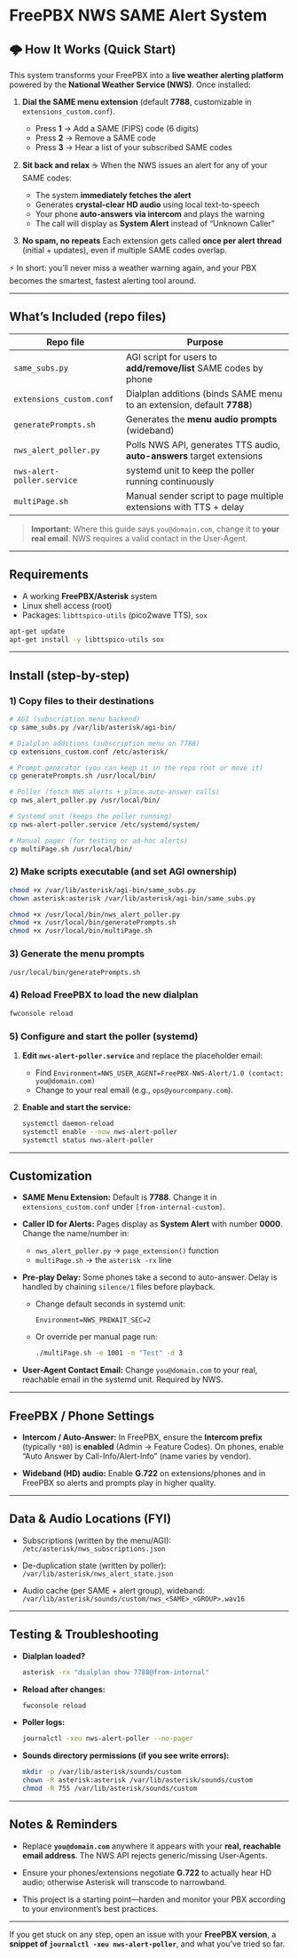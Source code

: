 # FreePBX NWS SAME Alert System

## 🌩 How It Works (Quick Start)

This system transforms your FreePBX into a **live weather alerting platform** powered by the **National Weather Service (NWS)**. Once installed:

1. **Dial the SAME menu extension** (default **7788**, customizable in `extensions_custom.conf`).

   * Press **1** → Add a SAME (FIPS) code (6 digits)
   * Press **2** → Remove a SAME code
   * Press **3** → Hear a list of your subscribed SAME codes

2. **Sit back and relax** ☕
   When the NWS issues an alert for any of your SAME codes:

   * The system **immediately fetches the alert**
   * Generates **crystal-clear HD audio** using local text-to-speech
   * Your phone **auto-answers via intercom** and plays the warning
   * The call will display as **System Alert** instead of “Unknown Caller”

3. **No spam, no repeats**
   Each extension gets called **once per alert thread** (initial + updates), even if multiple SAME codes overlap.

⚡ In short: you’ll never miss a weather warning again, and your PBX becomes the smartest, fastest alerting tool around.

---

## What’s Included (repo files)

| Repo file                  | Purpose                                                                |
| -------------------------- | ---------------------------------------------------------------------- |
| `same_subs.py`             | AGI script for users to **add/remove/list** SAME codes by phone        |
| `extensions_custom.conf`   | Dialplan additions (binds SAME menu to an extension, default **7788**) |
| `generatePrompts.sh`       | Generates the **menu audio prompts** (wideband)                        |
| `nws_alert_poller.py`      | Polls NWS API, generates TTS audio, **auto-answers** target extensions |
| `nws-alert-poller.service` | systemd unit to keep the poller running continuously                   |
| `multiPage.sh`             | Manual sender script to page multiple extensions with TTS + delay      |

> **Important:** Where this guide says `you@domain.com`, change it to **your real email**. NWS requires a valid contact in the User-Agent.

---

## Requirements

* A working **FreePBX/Asterisk** system
* Linux shell access (root)
* Packages: `libttspico-utils` (pico2wave TTS), `sox`

```bash
apt-get update
apt-get install -y libttspico-utils sox
```

---

## Install (step-by-step)

### 1) Copy files to their destinations

```bash
# AGI (subscription menu backend)
cp same_subs.py /var/lib/asterisk/agi-bin/

# Dialplan additions (subscription menu on 7788)
cp extensions_custom.conf /etc/asterisk/

# Prompt generator (you can keep it in the repo root or move it)
cp generatePrompts.sh /usr/local/bin/

# Poller (fetch NWS alerts + place auto-answer calls)
cp nws_alert_poller.py /usr/local/bin/

# Systemd unit (keeps the poller running)
cp nws-alert-poller.service /etc/systemd/system/

# Manual pager (for testing or ad-hoc alerts)
cp multiPage.sh /usr/local/bin/
```

### 2) Make scripts executable (and set AGI ownership)

```bash
chmod +x /var/lib/asterisk/agi-bin/same_subs.py
chown asterisk:asterisk /var/lib/asterisk/agi-bin/same_subs.py

chmod +x /usr/local/bin/nws_alert_poller.py
chmod +x /usr/local/bin/generatePrompts.sh
chmod +x /usr/local/bin/multiPage.sh
```

### 3) Generate the menu prompts

```bash
/usr/local/bin/generatePrompts.sh
```

### 4) Reload FreePBX to load the new dialplan

```bash
fwconsole reload
```

### 5) Configure and start the poller (systemd)

1. **Edit `nws-alert-poller.service`** and replace the placeholder email:

   * Find `Environment=NWS_USER_AGENT=FreePBX-NWS-Alert/1.0 (contact: you@domain.com)`
   * Change to your real email (e.g., `ops@yourcompany.com`).

2. **Enable and start the service:**

   ```bash
   systemctl daemon-reload
   systemctl enable --now nws-alert-poller
   systemctl status nws-alert-poller
   ```

---

## Customization

* **SAME Menu Extension:**
  Default is **7788**. Change it in `extensions_custom.conf` under `[from-internal-custom]`.

* **Caller ID for Alerts:**
  Pages display as **System Alert** with number **0000**. Change the name/number in:

  * `nws_alert_poller.py` → `page_extension()` function
  * `multiPage.sh` → the `asterisk -rx` line

* **Pre-play Delay:**
  Some phones take a second to auto-answer. Delay is handled by chaining `silence/1` files before playback.

  * Change default seconds in systemd unit:

    ```
    Environment=NWS_PREWAIT_SEC=2
    ```
  * Or override per manual page run:

    ```bash
    ./multiPage.sh -e 1001 -m "Test" -d 3
    ```

* **User-Agent Contact Email:**
  Change `you@domain.com` to your real, reachable email in the systemd unit. Required by NWS.

---

## FreePBX / Phone Settings

* **Intercom / Auto-Answer:**
  In FreePBX, ensure the **Intercom prefix** (typically `*80`) is **enabled** (Admin → Feature Codes).
  On phones, enable “Auto Answer by Call-Info/Alert-Info” (name varies by vendor).

* **Wideband (HD) audio:**
  Enable **G.722** on extensions/phones and in FreePBX so alerts and prompts play in higher quality.

---

## Data & Audio Locations (FYI)

* Subscriptions (written by the menu/AGI):
  `/etc/asterisk/nws_subscriptions.json`

* De-duplication state (written by poller):
  `/var/lib/asterisk/nws_alert_state.json`

* Audio cache (per SAME + alert group), wideband:
  `/var/lib/asterisk/sounds/custom/nws_<SAME>_<GROUP>.wav16`

---

## Testing & Troubleshooting

* **Dialplan loaded?**

  ```bash
  asterisk -rx "dialplan show 7788@from-internal"
  ```

* **Reload after changes:**

  ```bash
  fwconsole reload
  ```

* **Poller logs:**

  ```bash
  journalctl -xeu nws-alert-poller --no-pager
  ```

* **Sounds directory permissions (if you see write errors):**

  ```bash
  mkdir -p /var/lib/asterisk/sounds/custom
  chown -R asterisk:asterisk /var/lib/asterisk/sounds/custom
  chmod -R 755 /var/lib/asterisk/sounds/custom
  ```

---

## Notes & Reminders

* Replace **`you@domain.com`** anywhere it appears with your **real, reachable email address**.
  The NWS API rejects generic/missing User-Agents.

* Ensure your phones/extensions negotiate **G.722** to actually hear HD audio; otherwise Asterisk will transcode to narrowband.

* This project is a starting point—harden and monitor your PBX according to your environment’s best practices.

---

If you get stuck on any step, open an issue with your **FreePBX version**, a **snippet of `journalctl -xeu nws-alert-poller`**, and what you’ve tried so far.
